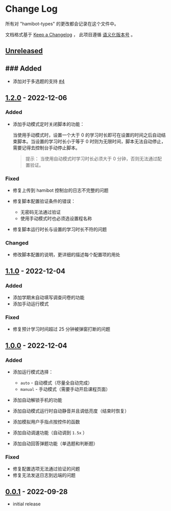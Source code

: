 # Change Log

所有对 "hamibot-types" 的更改都会记录在这个文件中。

文档格式基于 [Keep a Changelog] ，
此项目遵循 [语义化版本号] 。

## [Unreleased]

## ### Added

- 添加对于多选题的支持 [#4](https://github.com/batu1579/zhidao-helper/issues/4)

## [1.2.0] - 2022-12-06

### Added

- 添加手动模式定时关闭脚本的功能：

  当使用手动模式时，设置一个大于 0 的学习时长即可在设置的时间之后自动结束脚本。当设置的学习时长小于等于 0 时则为无限时间，脚本无法自动停止，需要记得去控制台手动停止脚本。

  > 提示： 当使用自动模式时学习时长必须大于 0 分钟，否则无法通过配置验证。

### Fixed

- 修复上传到 hamibot 控制台的日志不完整的问题
- 修复脚本配置验证条件的错误：

  - 无密码无法通过验证
  - 使用手动模式时也必须选设置程名称

- 修复脚本运行时长与设置的学习时长不符的问题

### Changed

- 修改脚本配置的说明，更详细的描述每个配置项的用处

## [1.1.0] - 2022-12-04

### Added

- 添加学期末自动填写调查问卷的功能
- 添加手动运行模式

### Fixed

- 修复预计学习时间超过 25 分钟被弹窗打断的问题

## [1.0.0] - 2022-12-04

### Added

- 添加运行模式选择：

  - `auto` - 自动模式（尽量全自动完成）
  - `manual` - 手动模式（需要手动开启课程页面）

- 添加自动解锁手机的功能
- 添加自动模式运行时自动静音并且调低亮度（结束时恢复）
- 添加模拟用户手指点按控件的函数
- 添加自动调速功能（自动调到 `1.5x` ）
- 添加自动回答弹题功能（单选题和判断题）

### Fixed

- 修复配置选项无法通过验证的问题
- 修复无法发送日志到远端的问题

## [0.0.1] - 2022-09-28

- initial release

<!-- Links -->

[keep a changelog]: https://keepachangelog.com/en/1.0.0/
[语义化版本号]: https://semver.org/spec/v2.0.0.html

<!-- Versions -->

[unreleased]: https://github.com/batu1579/zhidao-helper/compare/v1.2.0...HEAD
[1.2.0]: https://github.com/batu1579/zhidao-helper/compare/v1.1.0..v1.2.0
[1.1.0]: https://github.com/batu1579/zhidao-helper/compare/v1.0.0..v1.1.0
[1.0.0]: https://github.com/batu1579/zhidao-helper/compare/v0.0.1..v1.0.0
[0.0.1]: https://github.com/batu1579/zhidao-helper/releases/tag/v0.0.1

